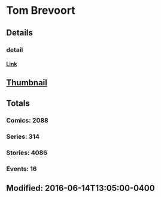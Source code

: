 # Tom  Brevoort 
## Details
### detail
#### [Link](http://marvel.com/comics/creators/2133/tom_brevoort?utm_campaign=apiRef&utm_source=225578a89fc76f3d20fbffda5d17a88d)
## [Thumbnail](http://i.annihil.us/u/prod/marvel/i/mg/6/90/4bc47966373aa.jpg)
## Totals
### Comics: 2088
### Series: 314
### Stories: 4086
### Events: 16
## Modified: 2016-06-14T13:05:00-0400